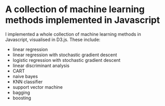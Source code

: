 # A collection of machine learning methods implemented in Javascript

I implemented a whole collection of machine learning methods in Javascript, visualised in D3.js. These include:
- linear regression
- linear regression with stochastic gradient descent
- logistic regression with stochastic gradient descent
- linear discriminant analysis
- CART
- naive bayes
- KNN classifier
- support vector machine
- bagging
- boosting

